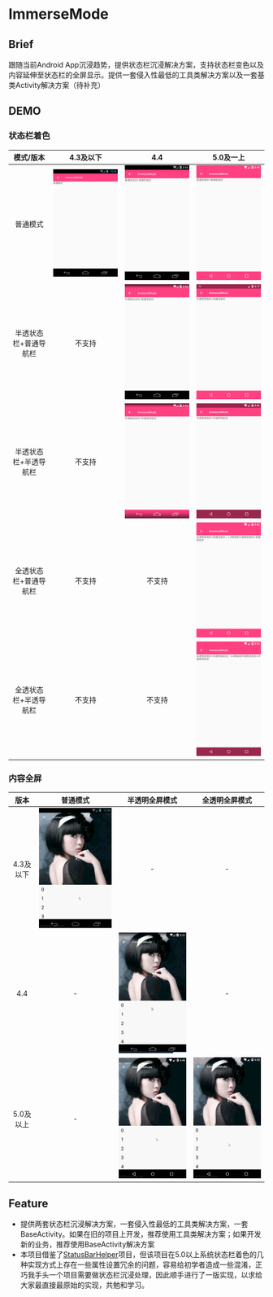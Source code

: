# ImmerseMode

## Brief

跟随当前Android App沉浸趋势，提供状态栏沉浸解决方案，支持状态栏变色以及内容延伸至状态栏的全屏显示。提供一套侵入性最低的工具类解决方案以及一套基类Activity解决方案（待补充）

## DEMO

### 状态栏着色

|模式/版本|4.3及以下|4.4|5.0及一上|
|:-:|:-:|:-:|:-:|
|普通模式|![](./img/4.2.2/normal.png)|![](./img/4.4.4/NSB_NNB.png)|![](./img/6.0.0/NSB_NNB.png)|
|半透状态栏+普通导航栏|不支持|![](./img/4.4.4/TLSB_NNB.png)|![](./img/6.0.0/TLSB_NNB.png)|
|半透状态栏+半透导航栏|不支持|![](./img/4.4.4/TLSB_TLNB.png)|![](./img/6.0.0/TLSB_TLNB.png)|
|全透状态栏+普通导航栏|不支持|不支持|![](./img/6.0.0/TPSB_NNB.png)|
|全透状态栏+半透导航栏|不支持|不支持|![](./img/6.0.0/TPSB_TLNB.png)|

### 内容全屏

|版本|普通模式|半透明全屏模式|全透明全屏模式|
|:-:|:-:|:-:|:-:|
|4.3及以下|![](./img/4.2.2/normal-fullscreen.gif)|-|-|
|4.4|-|![](./img/4.4.4/translucent-fullscreen.gif)|-|
|5.0及以上|-|![](./img/5.1/translucent-fullscreen.gif)|![](./img/5.1/transparent-fullscreen.gif)|

## Feature

- 提供两套状态栏沉浸解决方案，一套侵入性最低的工具类解决方案，一套BaseActivity。如果在旧的项目上开发，推荐使用工具类解决方案；如果开发新的业务，推荐使用BaseActivity解决方案
- 本项目借鉴了[StatusBarHelper][0]项目，但该项目在5.0以上系统状态栏着色的几种实现方式上存在一些属性设置冗余的问题，容易给初学者造成一些混淆，正巧我手头一个项目需要做状态栏沉浸处理，因此顺手进行了一版实现，以求给大家最直接最原始的实现，共勉和学习。

[0]:https://github.com/naturs/StatusBarHelper
